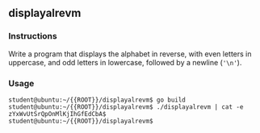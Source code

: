 ## displayalrevm

### Instructions

Write a program that displays the alphabet in reverse, with even letters in
uppercase, and odd letters in lowercase, followed by a newline (`'\n'`).

### Usage

```console
student@ubuntu:~/{{ROOT}}/displayalrevm$ go build
student@ubuntu:~/{{ROOT}}/displayalrevm$ ./displayalrevm | cat -e
zYxWvUtSrQpOnMlKjIhGfEdCbA$
student@ubuntu:~/{{ROOT}}/displayalrevm$
```
